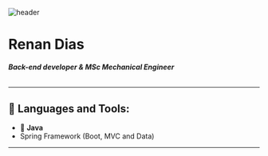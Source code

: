 ![header](https://capsule-render.vercel.app/api?type=waving&color=auto&color=timeGradient)

# **Renan Dias**
###### **Back-end developer & MSc Mechanical Engineer**
 ___
## 🧰 Languages and Tools:


- 🔭 **Java**
- Spring Framework (Boot, MVC and Data)
 ___
